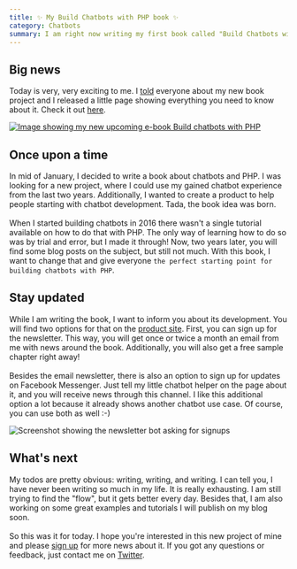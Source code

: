 ```yaml
---
title: ✨ My Build Chatbots with PHP book ✨
category: Chatbots
summary: I am right now writing my first book called "Build Chatbots with PHP". Woohoo! This is super exciting for me and hopefully for you as well. Let me share some thoughts here about it with you.
---
```


## Big news

Today is very, very exciting to me. I [told](https://twitter.com/christophrumpel/status/966623853719048192) everyone about my new book project and I released a little page showing everything you need to know about it. Check it out [here](https://christoph-rumpel.com/build-chatbots-with-php).

<a href="https://christoph-rumpel.com/build-chatbots-with-php">
<img class="blogimage" alt="Image showing my new upcoming e-book Build chatbots with PHP" src="/images/book/book_ad_v2.png" />
</a>

## Once upon a time

In mid of January, I decided to write a book about chatbots and PHP. I was looking for a new project, where I could use my gained chatbot experience from the last two years. Additionally, I wanted to create a product to help people starting with chatbot development. Tada, the book idea was born.
<br /><br />
When I started building chatbots in 2016 there wasn't a single tutorial available on how to do that with PHP. The only way of learning how to do so was by trial and error, but I made it through! Now, two years later, you will find some blog posts on the subject, but still not much. With this book, I want to change that and give everyone `the perfect starting point for building chatbots with PHP`.

## Stay updated

While I am writing the book, I want to inform you about its development. You will find two options for that on the [product site](https://christoph-rumpel.com/build-chatbots-with-php). First, you can sign up for the newsletter. This way, you will get once or twice a month an email from me with news around the book. Additionally, you will also get a free sample chapter right away!
<br /><br />
Besides the email newsletter, there is also an option to sign up for updates on Facebook Messenger. Just tell my little chatbot helper on the page about it, and you will receive news through this channel. I like this additional option a lot because it already shows another chatbot use case. Of course, you can use both as well :-)

<img class="blogimage" alt="Screenshot showing the newsletter bot asking for signups" src="/images/blog/newsletter_bot.png" />

## What's next

My todos are pretty obvious: writing, writing, and writing. I can tell you, I have never been writing so much in my life. It is really exhausting. I am still trying to find the "flow", but it gets better every day. Besides that, I am also working on some great examples and tutorials I will publish on my blog soon.
<br /><br />
So this was it for today. I hope you're interested in this new project of mine and please [sign up](https://christoph-rumpel.com/build-chatbots-with-php) for more news about it. If you got any questions or feedback, just contact me on [Twitter](https://twitter.com/christophrumpel).
